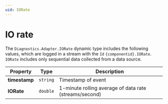 ```yaml
---
uid: IORate
---
```


# IO rate

The `Diagnostics.Adapter.IORate` dynamic type includes the following values, which are logged in a stream with the `Id` `{componentid}.IORate`. `IORate` includes only sequential data collected from a data source.

| Property  | Type   | Description                                            |
| --------- | ------ | -------------------------------------------------------|
| **timestamp** | `string` | Timestamp of event                                    |
| **IORate**  | `double` | 1-minute rolling average of data rate (streams/second)|
